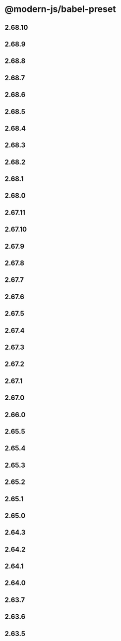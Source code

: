 # @modern-js/babel-preset

## 2.68.10

## 2.68.9

## 2.68.8

## 2.68.7

## 2.68.6

## 2.68.5

## 2.68.4

## 2.68.3

## 2.68.2

## 2.68.1

## 2.68.0

## 2.67.11

## 2.67.10

## 2.67.9

## 2.67.8

## 2.67.7

## 2.67.6

## 2.67.5

## 2.67.4

## 2.67.3

## 2.67.2

## 2.67.1

## 2.67.0

## 2.66.0

## 2.65.5

## 2.65.4

## 2.65.3

## 2.65.2

## 2.65.1

## 2.65.0

## 2.64.3

## 2.64.2

## 2.64.1

## 2.64.0

## 2.63.7

## 2.63.6

## 2.63.5

